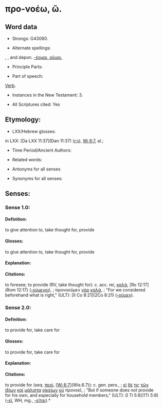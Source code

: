 # προ-νοέω, ῶ.

<!-- Status: S2=NeedsReview -->
<!-- Lexica used for edits: BDAG, LN, FFM, A-S -->

## Word data

* Strongs: G43060.

* Alternate spellings:

, , and depon. [-έομαι, οῦμαι](),

* Principle Parts: 


* Part of speech: 

[Verb](http://ugg.readthedocs.io/en/latest/verb.html).

* Instances in the New Testament: 3.

* All Scriptures cited: Yes

## Etymology: 


* LXX/Hebrew glosses: 

in LXX: [Da LXX 11:37](Dan 11:37) ([בִּין](//en-uhl/H0995)), [Wi 6:7](Wis.6.7), al.;

* Time Period/Ancient Authors: 


* Related words: 

* Antonyms for all senses

* Synonyms for all senses: 


## Senses: 

### Sense  1.0: 

#### Definition: 

to give attention to, take thought for, provide

#### Glosses: 

to give attention to, take thought for, provide

#### Explanation: 


#### Citations: 

to foresee; to provide (RV, take thought for): c. acc. rei, [καλά](), [Ro 12:17](Rom 12:17) ([-ούμενοι]()), 
; προνοοῦμεν [γὰρ](../G10630/01.md) [καλὰ](../G25700/01.md), 
; "For we considered beforehand what is right," (ULT):
[II Co 8:21](2Co 8:21) ([-οῦμεν]()).

### Sense  2.0: 

#### Definition: 

to provide for, take care for

#### Glosses: 

to provide for, take care for

#### Explanation: 


#### Citations: 

to provide for (seq. [περί](), [[Wi 6:7](Wis.6.7)](Wis.6.7)): c. gen. pers., 
; [εἰ](../G14870/01.md) [δὲ](../G11610/01.md) [τις](../G51000/01.md) [τῶν](../G35880/01.md) [ἰδίων](../G23980/01.md) [καὶ](../G25320/01.md) [μάλιστα](../G31220/01.md) [οἰκείων](../G36090/01.md) [οὐ](../G37560/01.md) προνοεῖ,
; "But if someone does not provide for his own, and especially for household members," (ULT):
[I Ti 5:8](1Ti 5:8) ([-εῖ](), WH, mg., [-εῖται]()).†